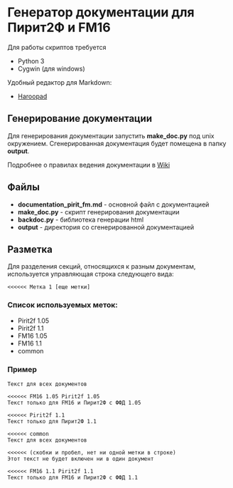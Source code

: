 # Генератор документации для Пирит2Ф и FM16

Для работы скриптов требуется
* Python 3
* Cygwin (для windows)

Удобный редактор для Markdown:
* [Haroopad](http://pad.haroopress.com/user.html)

## Генерирование документации
Для генерирования документации запустить **make_doc.py** под unix окружением. Сгенерированная документация будет помещена в папку **output**.

Подробнее о правилах ведения документации в [Wiki](https://github.com/dreamkas/fm16_ppp/wiki/%D0%92%D0%B5%D0%B4%D0%B5%D0%BD%D0%B8%D0%B5-%D0%B4%D0%BE%D0%BA%D1%83%D0%BC%D0%B5%D0%BD%D1%82%D0%B0%D1%86%D0%B8%D0%B8)

## Файлы
 * **documentation\_pirit\_fm.md** - основной файл с документацией
 * **make_doc.py** - скрипт генерирования документации
 * **backdoc.py** - библиотека генерации html
 * **output** - директория со сгенерированной документацией

## Разметка
Для разделения секций, относящихся к разным документам, используется управляющая строка следующего вида:
```
<<<<<< Метка 1 [еще метки]
```

### Список используемых меток:
 * Pirit2f 1.05
 * Pirit2f 1.1
 * FM16 1.05
 * FM16 1.1
 * common

### Пример
```
Текст для всех документов

<<<<<< FM16 1.05 Pirit2f 1.05
Текст только для FM16 и Пирит2Ф с ФФД 1.05

<<<<<< Pirit2f 1.1
Текст только для Пирит2Ф 1.1

<<<<<< common
Текст для всех документов

<<<<<< (скобки и пробел, нет ни одной метки в строке)
Этот текст не будет включен ни в один документ

<<<<<< FM16 1.1 Pirit2f 1.1
Текст только для FM16 и Пирит2Ф с ФФД 1.1
```
